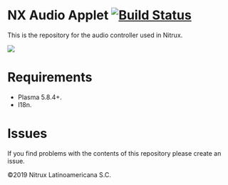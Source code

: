 # NX Audio Applet [![Build Status](https://travis-ci.org/nx-desktop/nx-audio-applet.svg?branch=master)](https://travis-ci.org/nx-desktop/nx-audio-applet)

This is the repository for the audio controller used in Nitrux.

![](https://i.imgur.com/7mIdG4Q.png)

# Requirements
- Plasma 5.8.4+.
- I18n.

# Issues
If you find problems with the contents of this repository please create an issue.

©2019 Nitrux Latinoamericana S.C.
